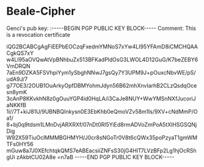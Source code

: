 # Beale-Cipher


Genci's pub key:
:-----BEGIN PGP PUBLIC KEY BLOCK-----
Comment: This is a revocation certificate

iQG2BCABCgAgFiEEPbEOCzqFxedmYMNoS7xYw4LI95YFAmD8iCMCHQAACgkQS7xY
w4LI95aOVQwAtVpBNhbuZx513BFKadPldOsG3LWOL4D12GuG/K7beZEBY6VmDRQN
7aEn9DZKA5FSVhpiYym1ySbghNNwJ7gsQy7Y3UPM9J+pOuxcNbvWE/pS/udA9J/7
g77OE3/2OUB1OuArkyOpfDBMYohmJdyn56B62mhXnvIarhB2CLzQsdqOcesn8ymK
3cAnP8KKvkhN8z0gOuuYGP4id0HqLA/i3CaJe8NUY+WwYMSnNXfJucoriJaNKKfB
1i//7T+kiJ81U/9UBNBQInkysn0E3EbKhb0eQmoVZv58m1Is/9XV+cNdMmP/Oa1/
8+bj0q9tdsm1LMnDvjARXRXf/07nDt0Rl5YiEd8rmADVoZmPoA5tXlHSGSQNjDig
W92X59TiuOclMMMBGHMYH/J0cr8sNGoTr0V8t6cQWx35poPzyaT1gmWMTFs0HY56
mGuw8a7J0XEfchtqkQMS7eABEacsiiZNFsS30jG4HIT7LVzBFp2Lg1hjOcRShgUi
zAkbtCU02A8e
=n7aB
-----END PGP PUBLIC KEY BLOCK-----


